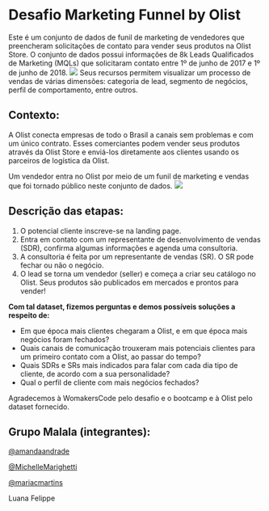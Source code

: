 # Desafio Marketing Funnel by Olist
Este é um conjunto de dados de funil de marketing de vendedores que preencheram solicitações de contato para vender seus produtos na Olist Store. O conjunto de dados possui informações de 8k Leads Qualificados de Marketing (MQLs) que solicitaram contato entre 1º de junho de 2017 e 1º de junho de 2018. 
![](https://blog.olist.com/wp-content/uploads/2015/02/post-olist-g.png)
Seus recursos permitem visualizar um processo de vendas de várias dimensões: categoria de lead, segmento de negócios, perfil de comportamento, entre outros.

## **Contexto:**
A Olist conecta empresas de todo o Brasil a canais sem problemas e com um único contrato. Esses comerciantes podem vender seus produtos através da Olist Store e enviá-los diretamente aos clientes usando os parceiros de logística da Olist.

Um vendedor entra no Olist por meio de um funil de marketing e vendas que foi tornado público neste conjunto de dados. 
![](https://cdn.shortpixel.ai/client/to_webp,q_glossy,ret_img,w_680/https://www.legions.biz/blog/wp-content/uploads/2016/07/marketing-digital-funil-de-leads.png)

## **Descrição das etapas:**
1. O potencial cliente inscreve-se na landing page.
2. Entra em contato com um representante de desenvolvimento de vendas (SDR), confirma algumas informações e agenda uma consultoria.
3. A consultoria é feita por um representante de vendas (SR). O SR pode fechar ou não o negócio.
4. O lead se torna um vendedor (seller) e começa a criar seu catálogo no Olist. Seus produtos são publicados em mercados e prontos para vender!


**Com tal dataset, fizemos perguntas e demos possíveis soluções a respeito de:**
- Em que época mais clientes chegaram a Olist, e em que época mais negócios foram fechados?
- Quais canais de comunicação trouxeram mais potenciais clientes para um primeiro contato com a Olist, ao passar do tempo?
- Quais SDRs e SRs mais indicados para falar com cada dia tipo de cliente, de acordo com a sua personalidade? 
- Qual o perfil de cliente com mais negócios fechados? 

Agradecemos à WomakersCode pelo desafio e o bootcamp e à Olist pelo dataset fornecido.

## **Grupo Malala (integrantes):**

[@amandaandrade](https://github.com/amanandrade)

[@MichelleMarighetti](https://github.com/MichelleMarighetti)

[@mariacmartins](https://github.com/mariacmartins)

Luana Felippe

